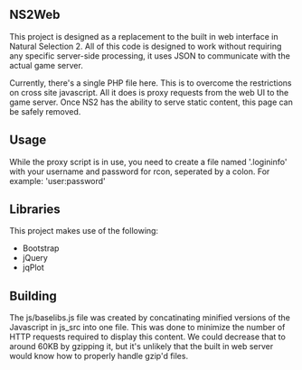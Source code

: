 NS2Web
------

This project is designed as a replacement to the built in web interface in Natural Selection 2.  All of this code is designed to work without requiring any specific server-side processing, it uses JSON to communicate with the actual game server.

Currently, there's a single PHP file here.  This is to overcome the restrictions on cross site javascript.  All it does is proxy requests from the web UI to the game server.  Once NS2 has the ability to serve static content, this page can be safely removed.

Usage
-----
While the proxy script is in use, you need to create a file named '.logininfo' with your username and password for rcon, seperated by a colon.  For example: 'user:password'

Libraries
---------
This project makes use of the following:
* Bootstrap
* jQuery
* jqPlot

Building
---------
The js/baselibs.js file was created by concatinating minified versions of the Javascript in js_src into one file.  This was done to minimize the number of HTTP requests required to display this content.  We could decrease that to around 60KB by gzipping it, but it's unlikely that the built in web server would know how to properly handle gzip'd files.
